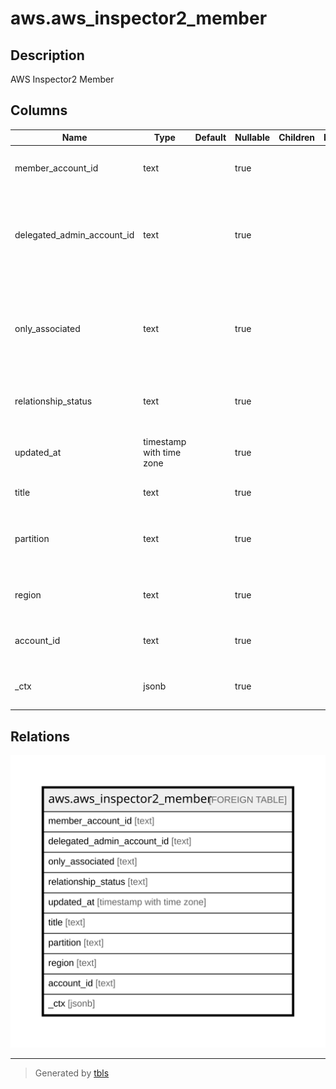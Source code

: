 # aws.aws_inspector2_member

## Description

AWS Inspector2 Member

## Columns

| Name | Type | Default | Nullable | Children | Parents | Comment |
| ---- | ---- | ------- | -------- | -------- | ------- | ------- |
| member_account_id | text |  | true |  |  | The AWS Account ID in which the resource is located. |
| delegated_admin_account_id | text |  | true |  |  | The Amazon Web Services account ID of the Amazon Inspector delegated administrator for this member account. |
| only_associated | text |  | true |  |  | Specifies whether to list only currently associated members if True or to list all members within the organization if False. |
| relationship_status | text |  | true |  |  | The status of the member account. Valid values are: CREATED | INVITED | DISABLED | ENABLED | REMOVED | RESIGNED | DELETED | EMAIL_VERIFICATION_IN_PROGRESS | EMAIL_VERIFICATION_FAILED | REGION_DISABLED | ACCOUNT_SUSPENDED | CANNOT_CREATE_DETECTOR_IN_ORG_MASTER. |
| updated_at | timestamp with time zone |  | true |  |  | A timestamp showing when the status of this member was last updated. |
| title | text |  | true |  |  | Title of the resource. |
| partition | text |  | true |  |  | The AWS partition in which the resource is located (aws, aws-cn, or aws-us-gov). |
| region | text |  | true |  |  | The AWS Region in which the resource is located. |
| account_id | text |  | true |  |  | The AWS Account ID in which the resource is located. |
| _ctx | jsonb |  | true |  |  | Steampipe context in JSON form, e.g. connection_name. |

## Relations

![er](aws.aws_inspector2_member.svg)

---

> Generated by [tbls](https://github.com/k1LoW/tbls)
